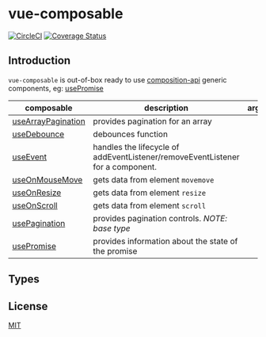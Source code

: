 # vue-composable

[![CircleCI](https://circleci.com/gh/pikax/vue-composable.svg?style=svg)](https://circleci.com/gh/pikax/vue-composable)
[![Coverage Status](https://coveralls.io/repos/github/pikax/vue-composable/badge.svg?branch=master)](https://coveralls.io/github/pikax/vue-composable?branch=master)

## Introduction

`vue-composable` is out-of-box ready to use [composition-api](https://github.com/vuejs/composition-api) generic components, eg: [usePromise](src/promise.ts)


| composable | description | arguments | return |
|---|---|---|---|
| [useArrayPagination](src/arrayPagination.ts) | provides pagination for an array |  |  |
| [useDebounce](src/debounce.ts) | debounces function |  |  |
| [useEvent](src/event.ts) | handles the lifecycle of addEventListener/removeEventListener for a component. |  |  |
| [useOnMouseMove](src/onMouseMove.ts) | gets data from element `movemove` |  |  |
| [useOnResize](src/onResize.ts) | gets data from element `resize` |  |  |
| [useOnScroll](src/onScroll.ts) | gets data from element `scroll` |  |  |
| [usePagination](src/pagination.ts) | provides pagination controls. *NOTE: base type*  |  |  |
| [usePromise](src/promise.ts) | provides information about the state of the promise |  |  |


## Types




##  License

[MIT](http://opensource.org/licenses/MIT)
